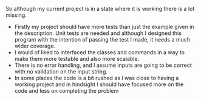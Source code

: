 So although my current project is in a state where it is working there is a lot missing.
- Firstly my project should have more tests than just the example given in the description. Unit tests are needed and although I designed this program with the intention of passing the test I made, it needs a much wider coverage.
- I would of liked to interfaced the classes and commands in a way to make them more testable and also more scalable.
- There is no error handling, and I assume inputs are going to be correct with no validation on the input string.
- In some places the code is a bit rushed as I was close to having a working project and in hindsight I should have focused more on the code and less on completing the problem 
